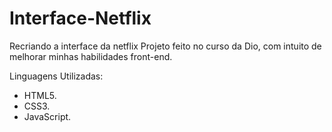 # Interface-Netflix
Recriando a interface da netflix
Projeto feito no curso da Dio, com intuito de melhorar minhas habilidades front-end.

Linguagens Utilizadas:
* HTML5.
* CSS3.
* JavaScript.
